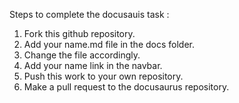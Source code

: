 Steps to complete the docusauis task :

1. Fork this github repository.
2. Add your name.md file in the docs folder.
3. Change the file accordingly.
4. Add your name link in the navbar.
5. Push this work to your own repository.
6. Make a pull request to the docusaurus repository.






